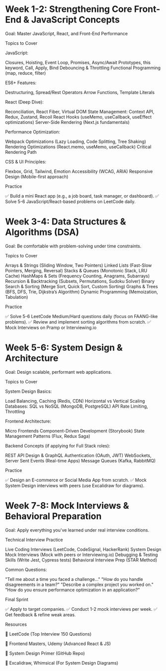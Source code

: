 # Week 1-2: Strengthening Core Front-End & JavaScript Concepts

Goal: Master JavaScript, React, and Front-End Performance

Topics to Cover

JavaScript:

Closures, Hoisting, Event Loop, Promises, Async/Await
Prototypes, this keyword, Call, Apply, Bind
Debouncing & Throttling
Functional Programming (map, reduce, filter)

ES6+ Features:

Destructuring, Spread/Rest Operators
Arrow Functions, Template Literals

React (Deep Dive):

Reconciliation, React Fiber, Virtual DOM
State Management: Context API, Redux, Zustand, Recoil
React Hooks (useMemo, useCallback, useEffect optimizations)
Server-Side Rendering (Next.js fundamentals)

Performance Optimization:

Webpack Optimizations (Lazy Loading, Code Splitting, Tree Shaking)
Rendering Optimizations (React.memo, useMemo, useCallback)
Critical Rendering Path

CSS & UI Principles:

Flexbox, Grid, Tailwind, Emotion
Accessibility (WCAG, ARIA)
Responsive Design (Mobile-first approach)

Practice

✅ Build a mini React app (e.g., a job board, task manager, or dashboard).
✅ Solve 5-6 JavaScript/React-based problems on LeetCode daily.

# Week 3-4: Data Structures & Algorithms (DSA)

Goal: Be comfortable with problem-solving under time constraints.

Topics to Cover

Arrays & Strings (Sliding Window, Two Pointers)
Linked Lists (Fast-Slow Pointers, Merging, Reversal)
Stacks & Queues (Monotonic Stack, LRU Cache)
HashMaps & Sets (Frequency Counting, Anagrams, Subarrays)
Recursion & Backtracking (Subsets, Permutations, Sudoku Solver)
Binary Search & Sorting (Merge Sort, Quick Sort, Custom Sorting)
Graphs & Trees (BFS, DFS, Trie, Dijkstra’s Algorithm)
Dynamic Programming (Memoization, Tabulation)

Practice

✅ Solve 5-6 LeetCode Medium/Hard questions daily (focus on FAANG-like problems).
✅ Review and implement sorting algorithms from scratch.
✅ Mock Interviews on Pramp or Interviewing.io

# Week 5-6: System Design & Architecture

Goal: Design scalable, performant web applications.

Topics to Cover

System Design Basics:

Load Balancing, Caching (Redis, CDN)
Horizontal vs Vertical Scaling
Databases: SQL vs NoSQL (MongoDB, PostgreSQL)
API Rate Limiting, Throttling

Frontend Architecture:

Micro Frontends
Component-Driven Development (Storybook)
State Management Patterns (Flux, Redux Saga)

Backend Concepts (if applying for Full Stack roles):

REST API Design & GraphQL
Authentication (OAuth, JWT)
WebSockets, Server Sent Events (Real-time Apps)
Message Queues (Kafka, RabbitMQ)

Practice

✅ Design an E-commerce or Social Media App from scratch.
✅ Mock System Design interviews with peers (use Excalidraw for diagrams).

# Week 7-8: Mock Interviews & Behavioral Preparation

Goal: Apply everything you've learned under real interview conditions.

Technical Interview Practice

Live Coding Interviews (LeetCode, CodeSignal, HackerRank)
System Design Mock Interviews (Mock with peers or Interviewing.io)
Debugging & Testing Skills (Write Jest, Cypress tests)
Behavioral Interview Prep (STAR Method)

Common Questions:

"Tell me about a time you faced a challenge..."
"How do you handle disagreements in a team?"
"Describe a complex project you worked on."
"How do you ensure performance optimization in an application?"

Final Sprint

✅ Apply to target companies.
✅ Conduct 1-2 mock interviews per week.
✅ Get feedback & refine weak areas.

Resources

📘 LeetCode (Top Interview 150 Questions)

📘 Frontend Masters, Udemy (Advanced React & JS)

📘 System Design Primer (GitHub Repo)

📘 Excalidraw, Whimsical (For System Design Diagrams)

